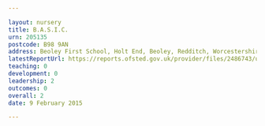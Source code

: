 ```yaml
---

layout: nursery
title: B.A.S.I.C.
urn: 205135
postcode: B98 9AN
address: Beoley First School, Holt End, Beoley, Redditch, Worcestershire, B98 9AN
latestReportUrl: https://reports.ofsted.gov.uk/provider/files/2486743/urn/205135.pdf
teaching: 0
development: 0
leadership: 2
outcomes: 0
overall: 2
date: 9 February 2015

---
```

